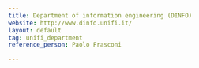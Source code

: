 ```yaml
---
title: Department of information engineering (DINFO)
website: http://www.dinfo.unifi.it/
layout: default
tag: unifi_department
reference_person: Paolo Frasconi

---
```

